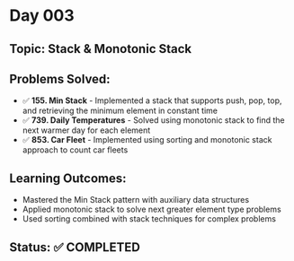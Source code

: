 # Day 003

## Topic: Stack & Monotonic Stack

## Problems Solved:
- ✅ **155. Min Stack** - Implemented a stack that supports push, pop, top, and retrieving the minimum element in constant time
- ✅ **739. Daily Temperatures** - Solved using monotonic stack to find the next warmer day for each element
- ✅ **853. Car Fleet** - Implemented using sorting and monotonic stack approach to count car fleets

## Learning Outcomes:
- Mastered the Min Stack pattern with auxiliary data structures
- Applied monotonic stack to solve next greater element type problems
- Used sorting combined with stack techniques for complex problems

## Status: ✅ COMPLETED